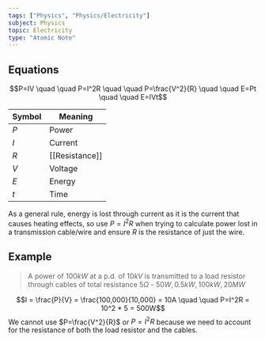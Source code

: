 ```yaml
---
tags: ["Physics", "Physics/Electricity"]
subject: Physics
topic: Electricity
type: "Atomic Note"
---
```


## Equations

$$P=IV \quad \quad P=I^2R \quad \quad P=\frac{V^2}{R} \quad \quad E=Pt \quad \quad E=IVt$$

| Symbol | Meaning    |
| ------ | ---------- |
| $P$    | Power      |
| $I$    | Current    |
| $R$    | [[Resistance]] |
| $V$    | Voltage    |
| $E$    | Energy     |
| $t$    | Time           |

As a general rule, energy is lost through current as it is the current that causes heating effects, so use $P=I^2R$ when trying to calculate power lost in a transmission cable/wire and ensure $R$ is the resistance of just the wire.

## Example
> A power of $100kW$ at a p.d. of $10 kV$ is transmitted to a load resistor through cables of total resistance $5\Omega$ - $50W, 0.5kW, 100kW, 20MW$

$$I = \frac{P}{V} = \frac{100,000}{10,000} = 10A \quad \quad P=I^2R = 10^2 * 5 = 500W$$
We cannot use $P=\frac{V^2}{R}$ or $P=I^2R$ because we need to account for the resistance of both the load resistor and the cables.